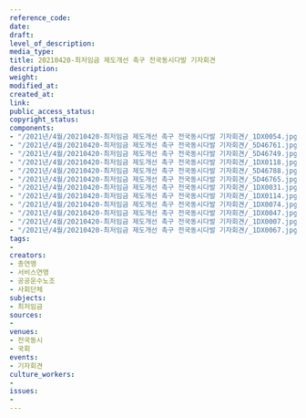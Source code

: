 ```yaml
---
reference_code: 
date: 
draft: 
level_of_description: 
media_type: 
title: 20210420-최저임금 제도개선 촉구 전국동시다발 기자회견
description: 
weight: 
modified_at: 
created_at: 
link: 
public_access_status: 
copyright_status: 
components:
- "/2021년/4월/20210420-최저임금 제도개선 촉구 전국동시다발 기자회견/_1DX0054.jpg"
- "/2021년/4월/20210420-최저임금 제도개선 촉구 전국동시다발 기자회견/_5D46761.jpg"
- "/2021년/4월/20210420-최저임금 제도개선 촉구 전국동시다발 기자회견/_5D46749.jpg"
- "/2021년/4월/20210420-최저임금 제도개선 촉구 전국동시다발 기자회견/_1DX0118.jpg"
- "/2021년/4월/20210420-최저임금 제도개선 촉구 전국동시다발 기자회견/_5D46788.jpg"
- "/2021년/4월/20210420-최저임금 제도개선 촉구 전국동시다발 기자회견/_5D46765.jpg"
- "/2021년/4월/20210420-최저임금 제도개선 촉구 전국동시다발 기자회견/_1DX0031.jpg"
- "/2021년/4월/20210420-최저임금 제도개선 촉구 전국동시다발 기자회견/_1DX0114.jpg"
- "/2021년/4월/20210420-최저임금 제도개선 촉구 전국동시다발 기자회견/_1DX0074.jpg"
- "/2021년/4월/20210420-최저임금 제도개선 촉구 전국동시다발 기자회견/_1DX0047.jpg"
- "/2021년/4월/20210420-최저임금 제도개선 촉구 전국동시다발 기자회견/_1DX0007.jpg"
- "/2021년/4월/20210420-최저임금 제도개선 촉구 전국동시다발 기자회견/_1DX0067.jpg"
tags:
- 
creators:
- 총연맹
- 서비스연맹
- 공공운수노조
- 사회단체
subjects:
- 최저임금
sources:
- 
venues:
- 전국동시
- 국회
events:
- 기자회견
culture_workers:
- 
issues:
- 
---
```

